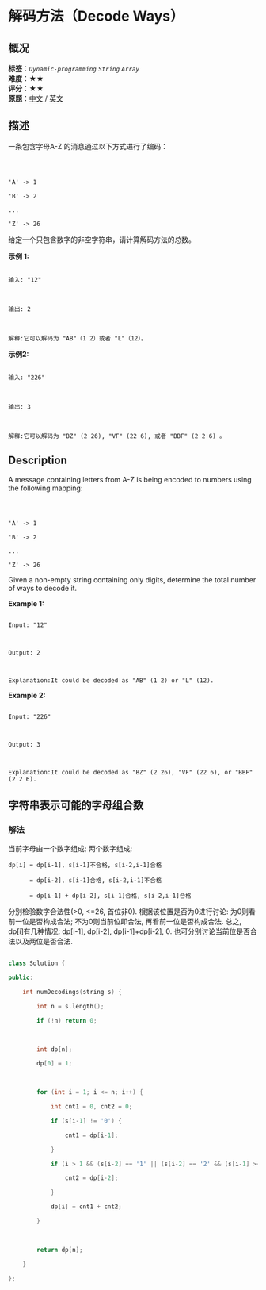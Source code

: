 # 解码方法（Decode Ways）
## 概况
**标签**：*`Dynamic-programming`*  *`String`*  *`Array`*<br>
**难度**：★★<br>
**评分**：★★<br>
**原题**：[中文](https://leetcode-cn.com/problems/decode-ways) / [英文](https://leetcode.com/problems/decode-ways)
## 描述

一条包含字母A-Z 的消息通过以下方式进行了编码：

```



'A' -> 1

'B' -> 2

...

'Z' -> 26

```





给定一个只包含数字的非空字符串，请计算解码方法的总数。



**示例 1:**

```

输入: "12"



输出: 2



解释:它可以解码为 "AB"（1 2）或者 "L"（12）。

```





**示例2:**

```

输入: "226"



输出: 3



解释:它可以解码为 "BZ" (2 26), "VF" (22 6), 或者 "BBF" (2 2 6) 。

```



## Description

A message containing letters from A-Z is being encoded to numbers using the following mapping:



```



'A' -> 1

'B' -> 2

...

'Z' -> 26

```





Given a non-empty string containing only digits, determine the total number of ways to decode it.



**Example 1:**

```

Input: "12"



Output: 2



Explanation:It could be decoded as "AB" (1 2) or "L" (12).

```





**Example 2:**

```

Input: "226"



Output: 3



Explanation:It could be decoded as "BZ" (2 26), "VF" (22 6), or "BBF" (2 2 6).

```





## 字符串表示可能的字母组合数

### 解法

当前字母由一个数字组成; 两个数字组成;



    dp[i] = dp[i-1], s[i-1]不合格, s[i-2,i-1]合格

          = dp[i-2], s[i-1]合格, s[i-2,i-1]不合格

          = dp[i-1] + dp[i-2], s[i-1]合格, s[i-2,i-1]合格



分别检验数字合法性(>0, <=26, 首位非0). 根据该位置是否为0进行讨论: 为0则看前一位是否构成合法; 不为0则当前位即合法, 再看前一位是否构成合法. 总之, dp[i]有几种情况: dp[i-1], dp[i-2], dp[i-1]+dp[i-2], 0. 也可分别讨论当前位是否合法以及两位是否合法.



```c++

class Solution {

public:

    int numDecodings(string s) {

        int n = s.length();

        if (!n) return 0;

        

        int dp[n];

        dp[0] = 1;        

        

        for (int i = 1; i <= n; i++) {

            int cnt1 = 0, cnt2 = 0;

            if (s[i-1] != '0') {

                cnt1 = dp[i-1];

            }

            if (i > 1 && (s[i-2] == '1' || (s[i-2] == '2' && (s[i-1] >='0' && s[i-1] <= '6')))) {

                cnt2 = dp[i-2];

            }

            dp[i] = cnt1 + cnt2;

        }

        

        return dp[n];

    }

};

```